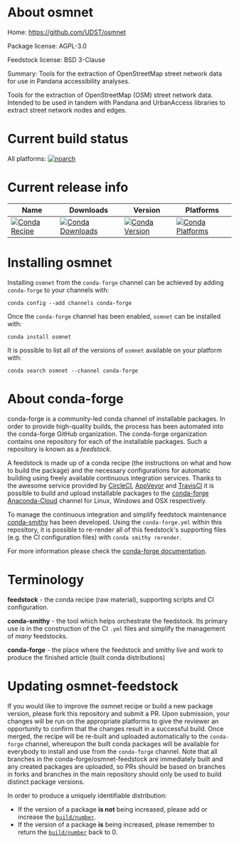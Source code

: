 About osmnet
============

Home: https://github.com/UDST/osmnet

Package license: AGPL-3.0

Feedstock license: BSD 3-Clause

Summary: Tools for the extraction of OpenStreetMap street network data for use in Pandana accessibility analyses.

Tools for the extraction of OpenStreetMap (OSM) street network data.
Intended to be used in tandem with Pandana and UrbanAccess libraries to
extract street network nodes and edges.


Current build status
====================

All platforms:
[![noarch](https://img.shields.io/circleci/project/github/conda-forge/osmnet-feedstock/master.svg?label=noarch)](https://circleci.com/gh/conda-forge/osmnet-feedstock)

Current release info
====================

| Name | Downloads | Version | Platforms |
| --- | --- | --- | --- |
| [![Conda Recipe](https://img.shields.io/badge/recipe-osmnet-green.svg)](https://anaconda.org/conda-forge/osmnet) | [![Conda Downloads](https://img.shields.io/conda/dn/conda-forge/osmnet.svg)](https://anaconda.org/conda-forge/osmnet) | [![Conda Version](https://img.shields.io/conda/vn/conda-forge/osmnet.svg)](https://anaconda.org/conda-forge/osmnet) | [![Conda Platforms](https://img.shields.io/conda/pn/conda-forge/osmnet.svg)](https://anaconda.org/conda-forge/osmnet) |

Installing osmnet
=================

Installing `osmnet` from the `conda-forge` channel can be achieved by adding `conda-forge` to your channels with:

```
conda config --add channels conda-forge
```

Once the `conda-forge` channel has been enabled, `osmnet` can be installed with:

```
conda install osmnet
```

It is possible to list all of the versions of `osmnet` available on your platform with:

```
conda search osmnet --channel conda-forge
```


About conda-forge
=================

conda-forge is a community-led conda channel of installable packages.
In order to provide high-quality builds, the process has been automated into the
conda-forge GitHub organization. The conda-forge organization contains one repository
for each of the installable packages. Such a repository is known as a *feedstock*.

A feedstock is made up of a conda recipe (the instructions on what and how to build
the package) and the necessary configurations for automatic building using freely
available continuous integration services. Thanks to the awesome service provided by
[CircleCI](https://circleci.com/), [AppVeyor](http://www.appveyor.com/)
and [TravisCI](https://travis-ci.org/) it is possible to build and upload installable
packages to the [conda-forge](https://anaconda.org/conda-forge)
[Anaconda-Cloud](http://docs.anaconda.org/) channel for Linux, Windows and OSX respectively.

To manage the continuous integration and simplify feedstock maintenance
[conda-smithy](http://github.com/conda-forge/conda-smithy) has been developed.
Using the ``conda-forge.yml`` within this repository, it is possible to re-render all of
this feedstock's supporting files (e.g. the CI configuration files) with ``conda smithy rerender``.

For more information please check the [conda-forge documentation](https://conda-forge.org/docs/).

Terminology
===========

**feedstock** - the conda recipe (raw material), supporting scripts and CI configuration.

**conda-smithy** - the tool which helps orchestrate the feedstock.
                   Its primary use is in the construction of the CI ``.yml`` files
                   and simplify the management of *many* feedstocks.

**conda-forge** - the place where the feedstock and smithy live and work to
                  produce the finished article (built conda distributions)


Updating osmnet-feedstock
=========================

If you would like to improve the osmnet recipe or build a new
package version, please fork this repository and submit a PR. Upon submission,
your changes will be run on the appropriate platforms to give the reviewer an
opportunity to confirm that the changes result in a successful build. Once
merged, the recipe will be re-built and uploaded automatically to the
`conda-forge` channel, whereupon the built conda packages will be available for
everybody to install and use from the `conda-forge` channel.
Note that all branches in the conda-forge/osmnet-feedstock are
immediately built and any created packages are uploaded, so PRs should be based
on branches in forks and branches in the main repository should only be used to
build distinct package versions.

In order to produce a uniquely identifiable distribution:
 * If the version of a package **is not** being increased, please add or increase
   the [``build/number``](http://conda.pydata.org/docs/building/meta-yaml.html#build-number-and-string).
 * If the version of a package **is** being increased, please remember to return
   the [``build/number``](http://conda.pydata.org/docs/building/meta-yaml.html#build-number-and-string)
   back to 0.